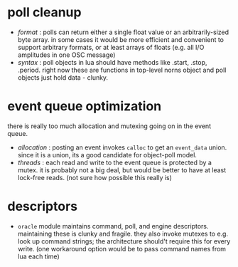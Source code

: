 # poll cleanup
- *format* : polls can return either a single float value or an arbitrarily-sized byte array. in some cases it would be more efficient and convenient to support arbitrary formats, or at least arrays of floats (e.g. all I/O amplitudes in one OSC message)
- *syntax* : poll objects in lua should have methods like .start, .stop, .period. right now these are functions in top-level norns object and poll objects just hold data - clunky.

# event queue optimization
there is really too much allocation and mutexing going on in the event queue.
- *allocation* : posting an event invokes `calloc` to get an `event_data` union. since it is a union, its a good candidate for object-poll model.
- *threads* : each read and write to the event queue is protected by a mutex. it is probably not a big deal, but would be better to have at least lock-free reads. (not sure how possible this really is)

# descriptors
- `oracle` module maintains command, poll, and engine descriptors. maintaining these is clunky and fragile. they also invoke mutexes to e.g. look up command strings; the architecture should't require this for every write. (one workaround option would be to pass command names from lua each time)